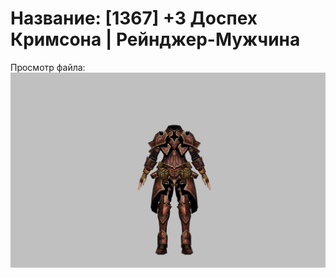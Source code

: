 # Название: [1367] +3 Доспех Кримсона | Рейнджер-Мужчина

Просмотр файла:
![p020010.png](p020010.png)